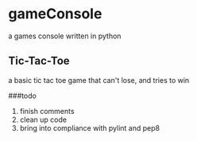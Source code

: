 # gameConsole
a games console written in python

## Tic-Tac-Toe
a basic tic tac toe game that can't lose, and tries to win

###todo
1. finish comments
2. clean up code
3. bring into compliance with pylint and pep8
